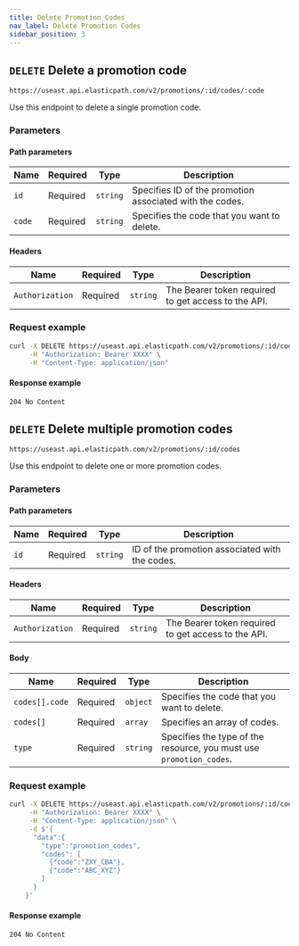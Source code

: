 ```yaml
---
title: Delete Promotion Codes
nav_label: Delete Promotion Codes
sidebar_position: 3
---
```


## `DELETE` Delete a promotion code

```http
https://useast.api.elasticpath.com/v2/promotions/:id/codes/:code
```

Use this endpoint to delete a single promotion code.

### Parameters

#### Path parameters

| Name   | Required | Type     | Description                                              |
| ------ | -------- | -------- | -------------------------------------------------------- |
| `id`   | Required | `string` | Specifies ID of the promotion associated with the codes. |
| `code` | Required | `string` | Specifies the code that you want to delete.              |

#### Headers

| Name            | Required | Type     | Description                                         |
| --------------- | -------- | -------- | --------------------------------------------------- |
| `Authorization` | Required | `string` | The Bearer token required to get access to the API. |

### Request example

```bash
curl -X DELETE https://useast.api.elasticpath.com/v2/promotions/:id/codes/:code \
     -H "Authorization: Bearer XXXX" \
     -H "Content-Type: application/json"
```

#### Response example

`204 No Content`

## `DELETE` Delete multiple promotion codes

```http
https://useast.api.elasticpath.com/v2/promotions/:id/codes
```

Use this endpoint to delete one or more promotion codes.

### Parameters

#### Path parameters

| Name | Required | Type     | Description                                    |
| ---- | -------- | -------- | ---------------------------------------------- |
| `id` | Required | `string` | ID of the promotion associated with the codes. |

#### Headers

| Name            | Required | Type     | Description                                         |
| --------------- | -------- | -------- | --------------------------------------------------- |
| `Authorization` | Required | `string` | The Bearer token required to get access to the API. |

#### Body

| Name           | Required | Type     | Description                                                         |
| -------------- | -------- | -------- | ------------------------------------------------------------------- |
| `codes[].code` | Required | `object` | Specifies the code that you want to delete.                         |
| `codes[]`      | Required | `array`  | Specifies an array of codes.                                        |
| `type`         | Required | `string` | Specifies the type of the resource, you must use `promotion_codes`. |

### Request example

```bash
curl -X DELETE https://useast.api.elasticpath.com/v2/promotions/:id/codes \
     -H "Authorization: Bearer XXXX" \
     -H "Content-Type: application/json" \
     -d $'{
      "data":{
        "type":"promotion_codes",
        "codes": [
          {"code":"ZXY_CBA"},
          {"code":"ABC_XYZ"}
        ]
      }
    }'

```

#### Response example

`204 No Content`
